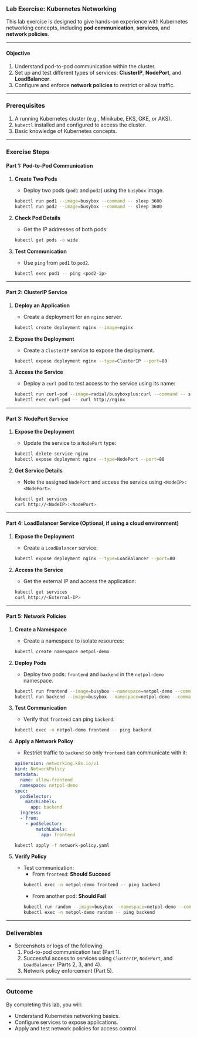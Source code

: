 ### **Lab Exercise: Kubernetes Networking**  

This lab exercise is designed to give hands-on experience with Kubernetes networking concepts, including **pod communication**, **services**, and **network policies**.

---

#### **Objective**
1. Understand pod-to-pod communication within the cluster.  
2. Set up and test different types of services: **ClusterIP**, **NodePort**, and **LoadBalancer**.  
3. Configure and enforce **network policies** to restrict or allow traffic.  

---

### **Prerequisites**
1. A running Kubernetes cluster (e.g., Minikube, EKS, GKE, or AKS).  
2. `kubectl` installed and configured to access the cluster.  
3. Basic knowledge of Kubernetes concepts.

---

### **Exercise Steps**

#### **Part 1: Pod-to-Pod Communication**
1. **Create Two Pods**
   - Deploy two pods (`pod1` and `pod2`) using the `busybox` image.
   ```bash
   kubectl run pod1 --image=busybox --command -- sleep 3600
   kubectl run pod2 --image=busybox --command -- sleep 3600
   ```

2. **Check Pod Details**
   - Get the IP addresses of both pods:
   ```bash
   kubectl get pods -o wide
   ```

3. **Test Communication**
   - Use `ping` from `pod1` to `pod2`.
   ```bash
   kubectl exec pod1 -- ping <pod2-ip>
   ```

---

#### **Part 2: ClusterIP Service**
1. **Deploy an Application**
   - Create a deployment for an `nginx` server.
   ```bash
   kubectl create deployment nginx --image=nginx
   ```

2. **Expose the Deployment**
   - Create a `ClusterIP` service to expose the deployment.
   ```bash
   kubectl expose deployment nginx --type=ClusterIP --port=80
   ```

3. **Access the Service**
   - Deploy a `curl` pod to test access to the service using its name:
   ```bash
   kubectl run curl-pod --image=radial/busyboxplus:curl --command -- sleep 3600
   kubectl exec curl-pod -- curl http://nginx
   ```

---

#### **Part 3: NodePort Service**
1. **Expose the Deployment**
   - Update the service to a `NodePort` type:
   ```bash
   kubectl delete service nginx
   kubectl expose deployment nginx --type=NodePort --port=80
   ```

2. **Get Service Details**
   - Note the assigned `NodePort` and access the service using `<NodeIP>:<NodePort>`.
   ```bash
   kubectl get services
   curl http://<NodeIP>:<NodePort>
   ```

---

#### **Part 4: LoadBalancer Service (Optional, if using a cloud environment)**  
1. **Expose the Deployment**
   - Create a `LoadBalancer` service:
   ```bash
   kubectl expose deployment nginx --type=LoadBalancer --port=80
   ```

2. **Access the Service**
   - Get the external IP and access the application:
   ```bash
   kubectl get services
   curl http://<External-IP>
   ```

---

#### **Part 5: Network Policies**
1. **Create a Namespace**
   - Create a namespace to isolate resources:
   ```bash
   kubectl create namespace netpol-demo
   ```

2. **Deploy Pods**
   - Deploy two pods: `frontend` and `backend` in the `netpol-demo` namespace.
   ```bash
   kubectl run frontend --image=busybox --namespace=netpol-demo --command -- sleep 3600
   kubectl run backend --image=busybox --namespace=netpol-demo --command -- sleep 3600
   ```

3. **Test Communication**
   - Verify that `frontend` can ping `backend`:
   ```bash
   kubectl exec -n netpol-demo frontend -- ping backend
   ```

4. **Apply a Network Policy**
   - Restrict traffic to `backend` so only `frontend` can communicate with it:
   ```yaml
   apiVersion: networking.k8s.io/v1
   kind: NetworkPolicy
   metadata:
     name: allow-frontend
     namespace: netpol-demo
   spec:
     podSelector:
       matchLabels:
         app: backend
     ingress:
     - from:
       - podSelector:
           matchLabels:
             app: frontend
   ```
   ```bash
   kubectl apply -f network-policy.yaml
   ```

5. **Verify Policy**
   - Test communication:
     - From `frontend`: **Should Succeed**
     ```bash
     kubectl exec -n netpol-demo frontend -- ping backend
     ```
     - From another pod: **Should Fail**
     ```bash
     kubectl run random --image=busybox --namespace=netpol-demo --command -- sleep 3600
     kubectl exec -n netpol-demo random -- ping backend
     ```

---

### **Deliverables**
- Screenshots or logs of the following:
  1. Pod-to-pod communication test (Part 1).  
  2. Successful access to services using `ClusterIP`, `NodePort`, and `LoadBalancer` (Parts 2, 3, and 4).  
  3. Network policy enforcement (Part 5).

---

### **Outcome**
By completing this lab, you will:
- Understand Kubernetes networking basics.  
- Configure services to expose applications.  
- Apply and test network policies for access control.  
